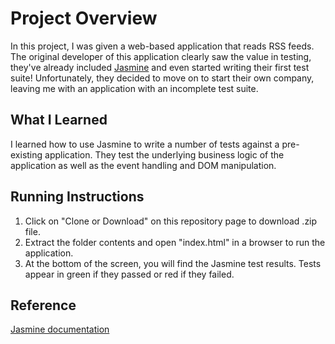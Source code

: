 # Project Overview

In this project, I was given a web-based application that reads RSS feeds. The original developer of this application clearly saw the value in testing, they've already included [Jasmine](http://jasmine.github.io/) and even started writing their first test suite! Unfortunately, they decided to move on to start their own company, leaving me with an application with an incomplete test suite.


## What I Learned

I learned how to use Jasmine to write a number of tests against a pre-existing application. They test the underlying business logic of the application as well as the event handling and DOM manipulation.


## Running Instructions

1. Click on "Clone or Download" on this repository page to download .zip file.
2. Extract the folder contents and open "index.html" in a browser to run the application.
3. At the bottom of the screen, you will find the Jasmine test results. Tests appear in green if they passed or red if they failed.


## Reference

[Jasmine documentation](http://jasmine.github.io/2.1/introduction.html)

